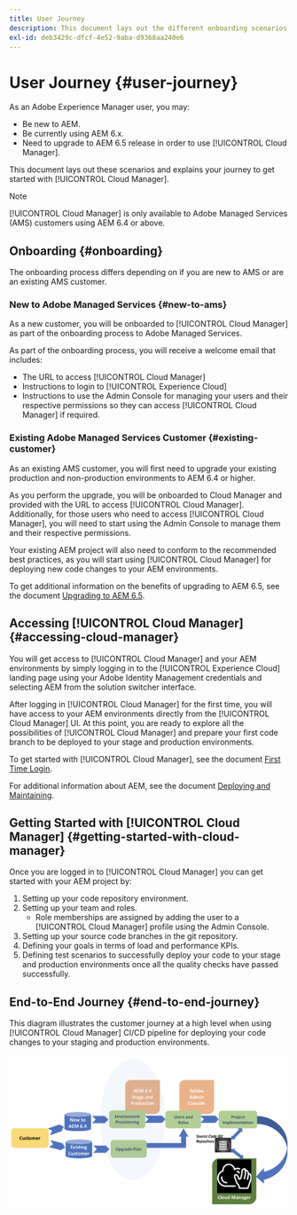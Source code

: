 ```yaml
---
title: User Journey
description: This document lays out the different onboarding scenarios and explains your getting started journey with Cloud Manager.
exl-id: deb3429c-dfcf-4e52-9aba-d9368aa240e6
---
```


# User Journey {#user-journey}

As an Adobe Experience Manager user, you may:

* Be new to AEM.
* Be currently using AEM 6.x.
* Need to upgrade to AEM 6.5 release in order to use [!UICONTROL Cloud Manager].

This document lays out these scenarios and explains your journey to get started with [!UICONTROL Cloud Manager].

>[!NOTE]
>
>[!UICONTROL Cloud Manager] is only available to Adobe Managed Services (AMS) customers using AEM 6.4 or above.

## Onboarding {#onboarding}

The onboarding process differs depending on if you are new to AMS or are an existing AMS customer.

### New to Adobe Managed Services {#new-to-ams}

As a new customer, you will be onboarded to [!UICONTROL Cloud Manager] as part of the onboarding process to Adobe Managed Services.

As part of the onboarding process, you will receive a welcome email that includes:

* The URL to access [!UICONTROL Cloud Manager]
* Instructions to login to [!UICONTROL Experience Cloud] 
* Instructions to use the Admin Console for managing your users and their respective permissions so they can access [!UICONTROL Cloud Manager] if required.

### Existing Adobe Managed Services Customer {#existing-customer}

As an existing AMS customer, you will first need to upgrade your existing production and non-production environments to AEM 6.4 or higher.

As you perform the upgrade, you will be onboarded to Cloud Manager and provided with the URL to access [!UICONTROL Cloud Manager]. Additionally, for those users who need to access [!UICONTROL Cloud Manager], you will need to start using the Admin Console to manage them and their respective permissions.

Your existing AEM project will also need to conform to the recommended best practices, as you will start using [!UICONTROL Cloud Manager] for deploying new code changes to your AEM environments.

To get additional information on the benefits of upgrading to AEM 6.5, see the document [Upgrading to AEM 6.5](https://experienceleague.adobe.com/docs/experience-manager-65/deploying/upgrading/upgrade.html).

## Accessing [!UICONTROL Cloud Manager] {#accessing-cloud-manager}

You will get access to [!UICONTROL Cloud Manager] and your AEM environments by simply logging in to the [!UICONTROL Experience Cloud] landing page using your Adobe Identity Management credentials and selecting AEM from the solution switcher interface.

After logging in [!UICONTROL Cloud Manager] for the first time, you will have access to your AEM environments directly from the [!UICONTROL Cloud Manager] UI. At this point, you are ready to explore all the possibilities of [!UICONTROL Cloud Manager] and prepare your first code branch to be deployed to your stage and production environments.

To get started with [!UICONTROL Cloud Manager], see the document [First Time Login](/help/getting-started/first-time-login.md).

For additional information about AEM, see the document [Deploying and Maintaining](https://experienceleague.adobe.com/docs/experience-manager-65/deploying/deploying/deploy.html).

## Getting Started with [!UICONTROL Cloud Manager] {#getting-started-with-cloud-manager}

Once you are logged in to [!UICONTROL Cloud Manager] you can get started with your AEM project by:

1. Setting up your code repository environment.
1. Setting up your team and roles.
   * Role memberships are assigned by adding the user to a [!UICONTROL Cloud Manager] profile using the Admin Console.
1. Setting up your source code branches in the git repository.
1. Defining your goals in terms of load and performance KPIs.
1. Defining test scenarios to successfully deploy your code to your stage and production environments once all the quality checks have passed successfully.

## End-to-End Journey {#end-to-end-journey}

This diagram illustrates the customer journey at a high level when using [!UICONTROL Cloud Manager] CI/CD pipeline for deploying your code changes to your staging and production environments.

![End-to-end journey](/help/assets/screen_shot_2018-05-15at124004pm.png)
